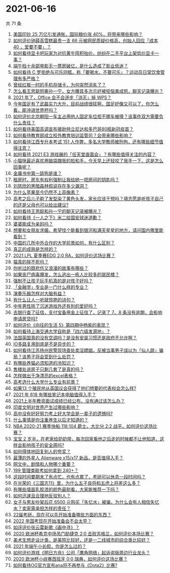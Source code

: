 # 2021-06-16

共 71 条

<!-- BEGIN -->
<!-- 最后更新时间 Wed Jun 16 2021 02:07:43 GMT+0800 (China Standard Time) -->

1. [美国印钞 25 万亿引发通胀，国际粮价涨 40%，将带来哪些影响？](https://www.zhihu.com/question/464253751)
2. [如何评价钟薛高雪糕最贵一支 66 元被网民质疑价格高，创始人回应「成本 40
   ，爱要不要」？](https://www.zhihu.com/question/465157262)
3. [如何看待显卡吧玩家为对抗黄牛囤积抬价，纷纷在二手平台上架低价显卡一事？](https://www.zhihu.com/question/464735756)
4. [端午档十余部电影无一票房破亿，是什么造成了影业低迷？](https://www.zhihu.com/question/465092815)
5. [如何看待 C
   罗拒绝与可乐同框，称「要喝水，不要可乐」？运动员日常饮食管理有多严格？](https://www.zhihu.com/question/465112331)
6. [曾经红极一时的手机存储卡，为何突然消失了？](https://www.zhihu.com/question/379697777)
7. [怎么看王思聪怒撕孙一宁，女方曝其多次示好被拒恼羞成怒，聊天记录曝光？](https://www.zhihu.com/question/465193554)
8. [2021 年了，Office 会不会逐步「消灭」掉 WPS？](https://www.zhihu.com/question/460028327)
9. [今年国足有了武磊实力大升，目前战绩很猛啊，国足好像又可以了，你怎么看，能冲进世界杯吗？](https://www.zhihu.com/question/464598980)
10. [如何评价北京朝阳一车主占用他人固定车位拒不挪车被撞？该事件双方需要负什么责任？](https://www.zhihu.com/question/465097829)
11. [如何看待美国高调宣布援助特立尼达和多巴哥80瓶新冠疫苗？](https://www.zhihu.com/question/465072169)
12. [如何看待教育部成立校外教育培训监管司？会带来哪些影响？](https://www.zhihu.com/question/465193204)
13. [如何看待江西专升本考试 151
    人作弊，多名大学教师被刑拘，还有哪些细节值得注意？](https://www.zhihu.com/question/465076235)
14. [如何看待 2021 E3
    游戏展的「任天堂直面会」？有哪些值得关注的内容？](https://www.zhihu.com/question/465215405)
15. [小猫咪最近喜欢用脑袋蹭我的脸和手，今天早上还轻咬了我手一下，这是怎么回事呢？](https://www.zhihu.com/question/464003051)
16. [金庸书中第一舔狗是谁？](https://www.zhihu.com/question/464912057)
17. [租房时，房东有权利强制让我给她一把房间的钥匙吗？](https://www.zhihu.com/question/462612155)
18. [刘慈欣的黑暗森林假说存在多少漏洞？](https://www.zhihu.com/question/451440009)
19. [为什么苹果至今仍然不上高像素？](https://www.zhihu.com/question/464657256)
20. [高考之后儿子剃了发型染了黄色头发，家长应该干预吗？填志愿是听孩子自己的还是父母也可以给出建议?](https://www.zhihu.com/question/464569384)
21. [如何看待王思聪和孙一宁的聊天记录被曝光？](https://www.zhihu.com/question/465160470)
22. [如何看待《一人之下》米二给国安球迷道歉？](https://www.zhihu.com/question/465110855)
23. [婆婆能成为亲妈吗？](https://www.zhihu.com/question/317585068)
24. [想要和女朋友求婚，希望找个能看到银河和满天星星的地方，请问国内哪里能看到？](https://www.zhihu.com/question/453392696)
25. [中国的几所中外合作的大学前景如何，有什么区别？](https://www.zhihu.com/question/291415035)
26. [真正的成熟是怎样的？](https://www.zhihu.com/question/23055853)
27. [2021 LPL 夏季赛EDG 2:0 RA，如何评价这场比赛？](https://www.zhihu.com/question/464995096)
28. [猫真的摔不死吗？](https://www.zhihu.com/question/19978294)
29. [你听过的既悲伤又浪漫的故事有哪些？](https://www.zhihu.com/question/26437791)
30. [如果丧尸病毒爆发，怎么逃出一栋人比较多的居民楼？](https://www.zhihu.com/question/38408371)
31. [强制不让孩子玩手机真的是对孩子好吗？](https://www.zhihu.com/question/325178193)
32. [「金融学」专业是一门什么样的专业？](https://www.zhihu.com/question/324787450)
33. [演奏乐器怎样对大脑有益？](https://www.zhihu.com/question/266210634)
34. [有什么让人一听就惊艳的诗句？](https://www.zhihu.com/question/457061535)
35. [中年男性除了沉迷游戏外还有别的爱好吗？](https://www.zhihu.com/question/459226864)
36. [去银行查了征信，支付宝备用金上征信了，记录了 7、8
    条没有逾期，会影响申请房贷吗?](https://www.zhihu.com/question/401757959)
37. [如何评价《向往的生活 5》第四期中杨紫的表现？](https://www.zhihu.com/question/459467558)
38. [如何看待上海交通大学自称是「四六级发源地」？](https://www.zhihu.com/question/464806294)
39. [法国英国真的没有空调吗？是没有安装习惯还是政府不允许啊？](https://www.zhihu.com/question/48716799)
40. [IO多路复用到底是不是异步的？](https://www.zhihu.com/question/59975081)
41. [如何看待江苏扬州民警现场查处卖淫嫖娼，反被当事男子误以为「仙人跳」骗局？该男子将会受到什么处罚？](https://www.zhihu.com/question/464879487)
42. [有哪些养猫必须知道的冷知识？](https://www.zhihu.com/question/428891310)
43. [售楼处说房子只剩几套了是真的吗？](https://www.zhihu.com/question/460961867)
44. [怎样做出干净漂亮的excel表格？](https://www.zhihu.com/question/21287244)
45. [高考选什么大学什么专业有前景？](https://www.zhihu.com/question/440235164)
46. [如果13 个殖民地从英国议会获得了他们想要的代表权会怎么样?](https://www.zhihu.com/question/463566948)
47. [2021 年 618 有哪些笔记本电脑值得入手？](https://www.zhihu.com/question/457255317)
48. [2021上半年教资面试成绩已经公布，没有通过该怎么办？](https://www.zhihu.com/question/465072042)
49. [印度文明对世界产生过哪些影响？](https://www.zhihu.com/question/462960421)
50. [高中没有好好努力考上好大学会是一辈子的遗憾吗?](https://www.zhihu.com/question/463210788)
51. [什么事情是你注重养生以后才知道的？](https://www.zhihu.com/question/451372641)
52. [NBA 2020-21 赛季快船 118:104 爵士，大比分 2:2
    战平，如何评价这场比赛？](https://www.zhihu.com/question/465077497)
53. [宝宝 2
    岁半，在老家给奶奶带，每次回家看他之后走的时候都不让他知道，这样会影响孩子的安全感吗?](https://www.zhihu.com/question/464606733)
54. [如何得体地回复别人的夸奖？](https://www.zhihu.com/question/23758741)
55. [最薄的外星人 Alienware x15/x17
    新品，是否值得入手？](https://www.zhihu.com/question/462727712)
56. [网文中，剧情和人物哪个重要？](https://www.zhihu.com/question/464564870)
57. [199 管理类联考如何拿到 240+？](https://www.zhihu.com/question/61541247)
58. [这段时间要期末了有点忙，也有点累了，考研可以休息一段时间吗？](https://www.zhihu.com/question/464096874)
59. [在光荣的《三国志11》里，为什么五子良将和五虎上将差这么多？](https://www.zhihu.com/question/329658518)
60. [有哪些墙面乳胶漆的颜色最耐看，大家能推荐一下吗？](https://www.zhihu.com/question/266901539)
61. [如何迅速且合理地反驳别人？](https://www.zhihu.com/question/21995841)
62. [女子与男友吵架后花 6500
    元购买「失忆水」被骗，为什么会有人相信失忆水？卖家需承担怎样的责任？](https://www.zhihu.com/question/465082372)
63. [22届考研，现在可以先开始准备哪些方面的东西？](https://www.zhihu.com/question/364876645)
64. [2022 年国考现在开始准备会不会太早？](https://www.zhihu.com/question/444676802)
65. [如评评价张云雷新歌《画中寻》？](https://www.zhihu.com/question/465107627)
66. [2020 欧洲杯希克中场吊门助捷克 2:0
    击败苏格兰，如何评价本场比赛？](https://www.zhihu.com/question/464977163)
67. [美术生想走设计类，是美院比较好，还是一二线城市的综合类比较好？](https://www.zhihu.com/question/462891421)
68. [2021 年端午小长假，你是怎么过的？](https://www.zhihu.com/question/464547029)
69. [如何评价游戏《明日方舟》公司「鹰角网络」起诉盗版周边行业龙头？](https://www.zhihu.com/question/427884535)
70. [2020 欧洲杯小组赛西班牙 0:0 瑞典，如何评价这场比赛？](https://www.zhihu.com/question/465057552)
71. [如何看待OG官方宣布ana将不再参与《Dota2》比赛?](https://www.zhihu.com/question/465058089)

<!-- END -->
